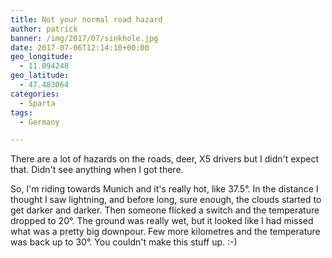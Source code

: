 ```yaml
---
title: Not your normal road hazard
author: patrick
banner: /img/2017/07/sinkhole.jpg
date: 2017-07-06T12:14:10+00:00
geo_longitude:
  - 11.094248
geo_latitude:
  - 47.483064
categories:
  - Sparta
tags:
  - Germany

---
```


There are a lot of hazards on the roads, deer, X5 drivers but I didn't expect that. Didn't see anything when I got there. 


So, I'm riding towards Munich and it's really hot, like 37.5°. In the distance I thought I saw lightning, and before long, sure enough, the clouds started to get darker and darker. Then someone flicked a switch and the temperature dropped to 20°. The ground was really wet, but it looked like I had missed what was a pretty big downpour. Few more kilometres and the temperature was back up to 30°. You couldn't make this stuff up. :-)
